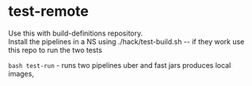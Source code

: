# test-remote

Use this with build-definitions repository.   
Install the pipelines in a NS using ./hack/test-build.sh  -- if they work use this repo to run the two tests

`bash test-run`  - runs two pipelines uber and fast jars produces local images, 

